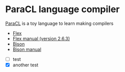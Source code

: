 # ParaCL language compiler
[ParaCL](paracl.pdf) is a toy language to learn making compilers

* [Flex](https://github.com/westes/flex)
* [Flex manual (version 2.6.3)](https://www.cs.virginia.edu/~cr4bd/flex-manual/)
* [Bison](https://www.gnu.org/software/bison/)
* [Bison manual](https://www.gnu.org/software/bison/manual/bison.pdf)

- [ ] test
- [x] another test